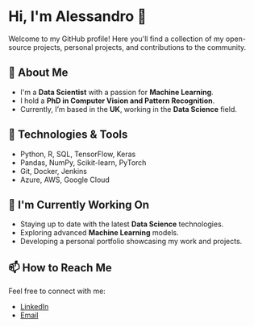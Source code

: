 # Hi, I'm Alessandro 👋

Welcome to my GitHub profile! Here you'll find a collection of my open-source projects, personal projects, and contributions to the community.

## 🚀 About Me

- I'm a **Data Scientist** with a passion for **Machine Learning**.
- I hold a **PhD in Computer Vision and Pattern Recognition**.
- Currently, I’m based in the **UK**, working in the **Data Science** field.

## 🔧 Technologies & Tools

- Python, R, SQL, TensorFlow, Keras
- Pandas, NumPy, Scikit-learn, PyTorch
- Git, Docker, Jenkins
- Azure, AWS, Google Cloud

## 🌱 I'm Currently Working On

- Staying up to date with the latest **Data Science** technologies.
- Exploring advanced **Machine Learning** models.
- Developing a personal portfolio showcasing my work and projects.

## 📫 How to Reach Me

Feel free to connect with me:
- [LinkedIn](https://www.linkedin.com/in/alessandro-torrisi-99a46a64/)
- [Email](mailto:alessandro_torrisi@hotmail.com)

